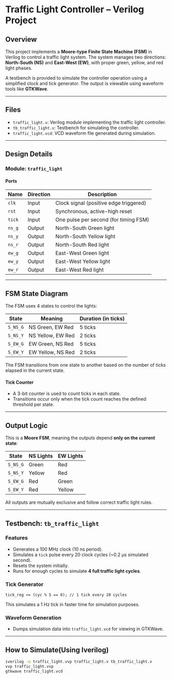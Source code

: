# Traffic Light Controller – Verilog Project

## Overview

This project implements a **Moore-type Finite State Machine (FSM)** in Verilog to control a traffic light system. The system manages two directions: **North-South (NS)** and **East-West (EW)**, with proper green, yellow, and red light phases.

A testbench is provided to simulate the controller operation using a simplified clock and tick generator. The output is viewable using waveform tools like **GTKWave**.

---

## Files

- `traffic_light.v`: Verilog module implementing the traffic light controller.
- `tb_traffic_light.v`: Testbench for simulating the controller.
- `traffic_light.vcd`: VCD waveform file generated during simulation.

---

## Design Details

### Module: `traffic_light`

#### Ports

| Name     | Direction | Description                             |
|----------|-----------|-----------------------------------------|
| `clk`    | Input     | Clock signal (positive edge triggered)  |
| `rst`    | Input     | Synchronous, active-high reset          |
| `tick`   | Input     | One pulse per second (for timing FSM)   |
| `ns_g`   | Output    | North-South Green light                 |
| `ns_y`   | Output    | North-South Yellow light                |
| `ns_r`   | Output    | North-South Red light                   |
| `ew_g`   | Output    | East-West Green light                   |
| `ew_y`   | Output    | East-West Yellow light                  |
| `ew_r`   | Output    | East-West Red light                     |

---

## FSM State Diagram

The FSM uses 4 states to control the lights:

| State     | Meaning                 | Duration (in ticks) |
|-----------|--------------------------|---------------------|
| `S_NS_G`  | NS Green, EW Red         | 5 ticks             |
| `S_NS_Y`  | NS Yellow, EW Red        | 2 ticks             |
| `S_EW_G`  | EW Green, NS Red         | 5 ticks             |
| `S_EW_Y`  | EW Yellow, NS Red        | 2 ticks             |

The FSM transitions from one state to another based on the number of ticks elapsed in the current state.

#### Tick Counter

- A 3-bit counter is used to count ticks in each state.
- Transitions occur only when the tick count reaches the defined threshold per state.

---

## Output Logic

This is a **Moore FSM**, meaning the outputs depend **only on the current state**:

| State     | NS Lights      | EW Lights      |
|-----------|----------------|----------------|
| `S_NS_G`  | Green          | Red            |
| `S_NS_Y`  | Yellow         | Red            |
| `S_EW_G`  | Red            | Green          |
| `S_EW_Y`  | Red            | Yellow         |

All outputs are mutually exclusive and follow correct traffic light rules.

---

## Testbench: `tb_traffic_light`

### Features

- Generates a 100 MHz clock (10 ns period).
- Simulates a `tick` pulse every 20 clock cycles (~0.2 µs simulated second).
- Resets the system initially.
- Runs for enough cycles to simulate **4 full traffic light cycles**.

### Tick Generator

```tick_reg <= (cyc % 5 == 0); // 1 tick every 20 cycles```

This simulates a 1 Hz tick in faster time for simulation purposes.

### Waveform Generation

- Dumps simulation data into `traffic_light.vcd` for viewing in GTKWave.

---

## How to Simulate(Using Iverilog)

   ```bash
   iverilog -o traffic_light.vvp traffic_light.v tb_traffic_light.v
   vvp traffic_light.vvp
   gtkwave traffic_light.vcd
